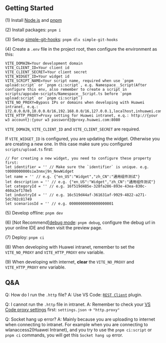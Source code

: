 ## Getting Started

(1) Install [Node.js](https://nodejs.org/) and [pnpm](https://pnpm.io/)

(2) Install packages: `pnpm i`

(3) Setup [simple-git-hooks](https://github.com/toplenboren/simple-git-hooks): `pnpm dlx simple-git-hooks`

(4) Create a `.env` file in the project root, then configure the environment as this:

```
VITE_DOMAIN=Your development domain
VITE_CLIENT_ID=Your client id
VITE_CLIENT_SECRET=Your client secret
VITE_WIDGET_ID=Your widget id
VITE_SCRIPT_NAME=Your script name, required when use `pnpm upload:script` or `pnpm ci:script`, e.g. Namespace__Script(After configure this env, also remember to create a script in scripts/appcube-scripts/Namespace__Script.ts before `pnpm upload:script` or `pnpm ci:script`)
VITE_NO_PROXY=Bypass IPs or domains when developing with Huawei intranet, e.q.: 172.0.0.0/8,10.0.0.0/16,192.168.0.0/16,127.0.0.1,localhost,inhuawei.com,huawei.com
VITE_HTTP_PROXY=Proxy setting for Huawei intranet, e.q.: http://{your w3 account}:{your w3 password}@proxy.huawei.com:8080
```

`VITE_DOMAIN`, `VITE_CLIENT_ID` and `VITE_CLIENT_SECRET` are required.

If `VITE_WIDGET_ID` is configured, you are updating the widget.
Otherwise you are creating a new one. In this case make sure you configured `scripts/upload.ts` first:

```
// For creating a new widget, you need to configure these property first:
let identifier = '' // Make sure the `identifier` is unique. e.g. t0000000000siw3nmxj9n_NewWidget
let name = '' // e.g. {"en_US":"Widget","zh_CN":"通用组件测试"}
let description = '' // e.g. {"en_US":"Widget","zh_CN":"通用组件测试"}
let categoryId = '' // e.g. 16f519d485e-328fa286-893e-43ea-830c-460a2ef178e5
let industryId = '' // e.g. 16c519d44af-361631af-9929-4822-a271-5dc702c81749
let scenariosId = '' // e.g. 00000000000000000001
```

(5) Develop offline: `pnpm dev`

(6) [Not Recommend][debug mode](https://support.huaweicloud.com/usermanual-appcube/appcube_05_0186.html): `pnpm debug`, configure the debug url in your online IDE and then visit the preview page.

(7) Deploy: `pnpm ci`

(8) When developing with Huawei intranet, remember to set the `VITE_NO_PROXY` and `VITE_HTTP_PROXY` env variable.

(9) When developing with internet, **clear** the `VITE_NO_PROXY` and `VITE_HTTP_PROXY` env variable.

## Q&A

Q: How do I run the `.http` file?
A: Use VS Code: [`REST Client`](https://github.com/Huachao/vscode-restclient) plugin.

Q: I cannot run the `.http` file in intranet.
A: Remember to check your [VS Code proxy settings](https://code.visualstudio.com/docs/setup/network#_legacy-proxy-server-support) first: `settings.json` -> `"http.proxy"`

Q: Socket hang up error?
A: Mainly because you are uploading to internet when connecting to intranet. For example when you are connecting to wlanaccess2(Huawei Intranet), and you try to use the `pnpm ci:script` or `pnpm ci` commands, you will get this `Socket hang up` error.
